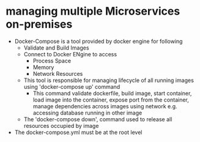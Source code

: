 # managing multiple Microservices on-premises
- Docker-Compose is a tool provided by docker engine for following
    - Validate and Build Images
    - Connect to Docker ENgine to access 
        - Process Space
        - Memory
        - Network Resources
    - This tool is responsible for managing lifecycle of all running images using 'docker-compose up' command
        - This command validate dockerfile, build image, start container, load image into the container, expose port from the container, manage dependencies across images using network e.g. accessing database running in other image     
    - The 'docker-compose down', command used to release all resources occupied by image
- The docker-compose.yml must be at the root level        